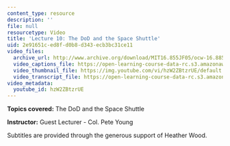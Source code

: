 ```yaml
---
content_type: resource
description: ''
file: null
resourcetype: Video
title: 'Lecture 10: The DoD and the Space Shuttle'
uid: 2e91651c-ed8f-d0b8-d343-ecb3bc31ce11
video_files:
  archive_url: http://www.archive.org/download/MIT16.855JF05/ocw-16.885-13oct2005-220k.mp4
  video_captions_file: https://open-learning-course-data-rc.s3.amazonaws.com/16-885j-aircraft-systems-engineering-fall-2005/3499731a13105a92b8af1efb4226edd5_hzW2ZBtzrUE.vtt
  video_thumbnail_file: https://img.youtube.com/vi/hzW2ZBtzrUE/default.jpg
  video_transcript_file: https://open-learning-course-data-rc.s3.amazonaws.com/16-885j-aircraft-systems-engineering-fall-2005/57563b08fceaef24e4e83300dc3a31b7_hzW2ZBtzrUE.pdf
video_metadata:
  youtube_id: hzW2ZBtzrUE
---
```


**Topics covered:** The DoD and the Space Shuttle

**Instructor:** Guest Lecturer - Col. Pete Young

Subtitles are provided through the generous support of Heather Wood.